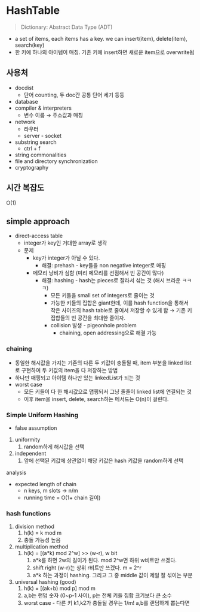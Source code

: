 # HashTable

> Dictionary: Abstract Data Type (ADT)
> 
- a set of items, each items has a key. we can insert(item), delete(item), search(key)
- 한 키에 하나의 아이템이 매칭. 기존 키에 insert하면 새로운 item으로 overwrite됨

## 사용처

- docdist
    - 단어 counting, 두 doc간 공통 단어 세기 등등
- database
- compiler & interpreters
    - 변수 이름 → 주소값과 매칭
- network
    - 라우터
    - server - socket
- substring search
    - ctrl + f
- string commonalities
- file and directory synchronization
- cryptography

## 시간 복잡도

O(1)

## simple approach

- direct-access table
    - integer가 key인 거대한 array로 생각
    - 문제
        - key가 integer가 아닐 수 있다.
            - 해결: prehash - key들을 non negative integer로 매핑
        - 메모리 낭비가 심함 (미리 메모리를 선점해서 빈 공간이 많다)
            - 해결: hashing - hash는 pieces로 잘라서 섞는 것 (해시 브라운 ㅋㅋㅋ)
                - 모든 키들을 small set of integers로 줄이는 것
                - 가능한 키들의 집합은 giant한데, 이를 hash function을 통해서 작은 사이즈의 hash table로 줄여서 저장할 수 있게 함 → 기존 키 집합들의 빈 공간을 최대한 줄이자.
                - collision 발생 - pigeonhole problem
                    - chaining, open addressing으로 해결 가능

### chaining

- 동일한 해시값을 가지는 기존의 다른 두 키값이 충돌될 때, item 부분을 linked list로 구현하여 두 키값의 item을 다 저장하는 방법
- 하나만 매핑되고 아이템 하나만 있는 linkedList가 되는 것
- worst case
    - 모든 키들이 다 한 해시값으로 맵핑되서 그냥 줄줄이 linked list에 연결되는 것
    - 이후 item을 insert, delete, search하는 메서드는 O(n)이 걸린다.

### Simple Uniform Hashing

- false assumption
1. uniformity
    1. random하게 해시값을 선택
2. independent
    1. 앞에 선택된 키값에 상관없이 해당 키값은 hash 키값을 random하게 선택

analysis

- expected length of chain
    - n keys, m slots → n/m
    - running time = O(1+ chain 길이)

### hash functions

1. division method
    1. h(k) = k mod m
    2. 충돌 가능성 높음
2. multiplication method
    1. h(k) = [(a*k) mod 2^w] >> (w-r), w bit
        1. a*k를 하면 2w의 길이가 된다. mod 2^w면 하위 w비트만 쓰겠다.
        2. shift right (w-r)는 상위 r비트만 쓰겠다. m = 2^r
        3. a*k 하는 과정이 hashing. 그리고 그 중 middle 값이 제일 잘 섞이는 부분
3. universal hashing (good)
    1. h(k) = [(ak+b) mod p] mod m
    2. a,b는 랜덤 숫자 (0~p-1 사이), p는 전체 키들 집합 크기보다 큰 소수
    3. worst case - 다른 키 k1,k2가 충돌될 경우는 1/m! a,b를 랜덤하게 뽑는다면